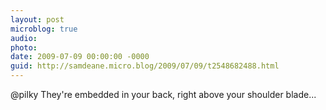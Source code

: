 ```yaml
---
layout: post
microblog: true
audio: 
photo: 
date: 2009-07-09 00:00:00 -0000
guid: http://samdeane.micro.blog/2009/07/09/t2548682488.html
---
```

@pilky They're embedded in your back, right above your shoulder blade...

